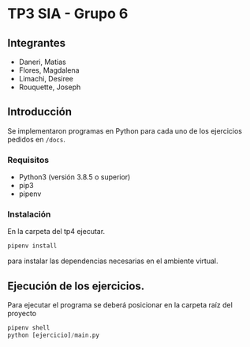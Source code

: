 # TP3 SIA - Grupo 6

## Integrantes
- Daneri, Matias
- Flores, Magdalena
- Limachi, Desiree
- Rouquette, Joseph

## Introducción

Se implementaron programas en Python para cada uno de los ejercicios pedidos en `/docs`.

### Requisitos

- Python3 (versión 3.8.5 o superior)
- pip3
- pipenv

### Instalación

En la carpeta del tp4 ejecutar.
```sh
pipenv install
```
para instalar las dependencias necesarias en el ambiente virtual.

## Ejecución de los ejercicios.

Para ejecutar el programa se deberá posicionar en la carpeta raíz del proyecto
```python
pipenv shell
python [ejercicio]/main.py
```
